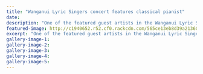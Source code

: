 ```yaml
---
title: "Wanganui Lyric Singers concert features classical pianist"
date: 
description: "One of the featured guest artists in the Wanganui Lyric Singersâ€™ end of year concert on Saturday, November 28, is classical pianist, Liam Wooding. Titled â€œUp, Up & Awayâ€, this concert is raising money"
featured-image: http://c1940652.r52.cf0.rackcdn.com/565ce13eb8d39a21360028e9/Liam-Wooding-at-the-piano-RCP-Nov-2015.jpg
excerpt: "One of the featured guest artists in the Wanganui Lyric Singersâ€™ end of year concert on Saturday, November 28, is classical pianist, Liam Wooding. Titled â€œUp, Up & Awayâ€, this concert is raising money towards the Palmerston North Rescue Helicopter Service."
gallery-image-1: 
gallery-image-2: 
gallery-image-3: 
gallery-image-4: 
gallery-image-5: 
---
```

